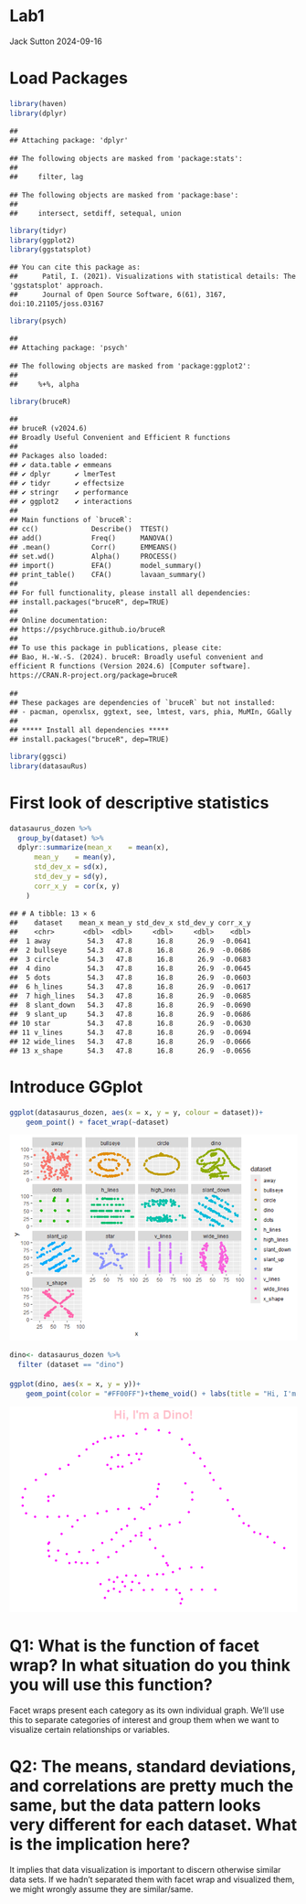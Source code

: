 Lab1
================
Jack Sutton
2024-09-16

# Load Packages

``` r
library(haven)
library(dplyr)
```

    ## 
    ## Attaching package: 'dplyr'

    ## The following objects are masked from 'package:stats':
    ## 
    ##     filter, lag

    ## The following objects are masked from 'package:base':
    ## 
    ##     intersect, setdiff, setequal, union

``` r
library(tidyr)
library(ggplot2)
library(ggstatsplot)
```

    ## You can cite this package as:
    ##      Patil, I. (2021). Visualizations with statistical details: The 'ggstatsplot' approach.
    ##      Journal of Open Source Software, 6(61), 3167, doi:10.21105/joss.03167

``` r
library(psych)
```

    ## 
    ## Attaching package: 'psych'

    ## The following objects are masked from 'package:ggplot2':
    ## 
    ##     %+%, alpha

``` r
library(bruceR)
```

    ## 
    ## bruceR (v2024.6)
    ## Broadly Useful Convenient and Efficient R functions
    ## 
    ## Packages also loaded:
    ## ✔ data.table ✔ emmeans
    ## ✔ dplyr      ✔ lmerTest
    ## ✔ tidyr      ✔ effectsize
    ## ✔ stringr    ✔ performance
    ## ✔ ggplot2    ✔ interactions
    ## 
    ## Main functions of `bruceR`:
    ## cc()             Describe()  TTEST()
    ## add()            Freq()      MANOVA()
    ## .mean()          Corr()      EMMEANS()
    ## set.wd()         Alpha()     PROCESS()
    ## import()         EFA()       model_summary()
    ## print_table()    CFA()       lavaan_summary()
    ## 
    ## For full functionality, please install all dependencies:
    ## install.packages("bruceR", dep=TRUE)
    ## 
    ## Online documentation:
    ## https://psychbruce.github.io/bruceR
    ## 
    ## To use this package in publications, please cite:
    ## Bao, H.-W.-S. (2024). bruceR: Broadly useful convenient and efficient R functions (Version 2024.6) [Computer software]. https://CRAN.R-project.org/package=bruceR

    ## 
    ## These packages are dependencies of `bruceR` but not installed:
    ## - pacman, openxlsx, ggtext, see, lmtest, vars, phia, MuMIn, GGally
    ## 
    ## ***** Install all dependencies *****
    ## install.packages("bruceR", dep=TRUE)

``` r
library(ggsci)
library(datasauRus)
```

# First look of descriptive statistics

``` r
datasaurus_dozen %>% 
  group_by(dataset) %>%
  dplyr::summarize(mean_x    = mean(x),
      mean_y    = mean(y),
      std_dev_x = sd(x),
      std_dev_y = sd(y),
      corr_x_y  = cor(x, y)
    )
```

    ## # A tibble: 13 × 6
    ##    dataset    mean_x mean_y std_dev_x std_dev_y corr_x_y
    ##    <chr>       <dbl>  <dbl>     <dbl>     <dbl>    <dbl>
    ##  1 away         54.3   47.8      16.8      26.9  -0.0641
    ##  2 bullseye     54.3   47.8      16.8      26.9  -0.0686
    ##  3 circle       54.3   47.8      16.8      26.9  -0.0683
    ##  4 dino         54.3   47.8      16.8      26.9  -0.0645
    ##  5 dots         54.3   47.8      16.8      26.9  -0.0603
    ##  6 h_lines      54.3   47.8      16.8      26.9  -0.0617
    ##  7 high_lines   54.3   47.8      16.8      26.9  -0.0685
    ##  8 slant_down   54.3   47.8      16.8      26.9  -0.0690
    ##  9 slant_up     54.3   47.8      16.8      26.9  -0.0686
    ## 10 star         54.3   47.8      16.8      26.9  -0.0630
    ## 11 v_lines      54.3   47.8      16.8      26.9  -0.0694
    ## 12 wide_lines   54.3   47.8      16.8      26.9  -0.0666
    ## 13 x_shape      54.3   47.8      16.8      26.9  -0.0656

# Introduce GGplot

``` r
ggplot(datasaurus_dozen, aes(x = x, y = y, colour = dataset))+
    geom_point() + facet_wrap(~dataset)
```

![](Lab1_files/figure-gfm/unnamed-chunk-3-1.png)<!-- -->

``` r
dino<- datasaurus_dozen %>%
  filter (dataset == "dino")

ggplot(dino, aes(x = x, y = y))+
    geom_point(color = "#FF00FF")+theme_void() + labs(title = "Hi, I'm a Dino!") + theme(plot.title=element_text(hjust=0.5, face="bold", size=20, color = "pink"))
```

![](Lab1_files/figure-gfm/unnamed-chunk-3-2.png)<!-- -->

# Q1: What is the function of facet wrap? In what situation do you think you will use this function?

Facet wraps present each category as its own individual graph. We’ll use
this to separate categories of interest and group them when we want to
visualize certain relationships or variables.

# Q2: The means, standard deviations, and correlations are pretty much the same, but the data pattern looks very different for each dataset. What is the implication here?

It implies that data visualization is important to discern otherwise
similar data sets. If we hadn’t separated them with facet wrap and
visualized them, we might wrongly assume they are similar/same.
